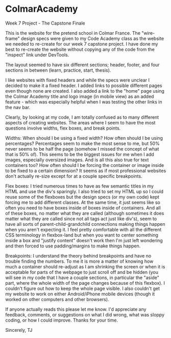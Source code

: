 # ColmarAcademy

Week 7 Project - The Capstone Finale

This is the website for the pretend school in Colmar France. The "wire-frame" design specs were given to my Code Academy class as the website we needed to re-create for our week 7 capstone project. I have done my best to re-create the website without copying any of the code from the "inspect" link under DevTools.

The layout seemed to have six different sections; header, footer, and four sections in between (learn, practice, start, thesis).

I like websites with fixed headers and while the specs were unclear I decided to make it a fixed header. I added links to possible different pages even though none are created. I also added a link to the "home" page using the Colmar Academy title and logo image (in mobile view) as an added feature - which was especially helpful when I was testing the other links in the nav bar.

Clearly, by looking at my code, I am totally confused as to many different aspects of creating websites. The areas where I seem to have the most questions involve widths, flex boxes, and break points.

Widths: When should I be using a fixed width? How often should I be using percentages? Percentages seem to make the most sense to me, but 50% never seems to be half the page (somehow I missed the concept of what that is 50% of). This seems to be the biggest issues for me when I add images, especially oversized images. And is all this also true for text containers too? How often should I be forcing the container or image inside to be fixed to a certain dimension? It seems as if most professional websites don't actually re-size except for at a couple specific breakpoints.

Flex boxes: I tried numerous times to have as few semantic titles in my HTML and use the div's sparingly. I also tried to set my HTML up so I could reuse some of the flexboxes but the design specs (or my own code) kept forcing me to add different classes.  At the same time, it just seems like so often you need to have boxes inside of boxes inside of containers. And all of these boxes, no matter what they are called (although sometimes it does matter what they are called since not all tags act just like div's), seem to have all sorts of parent-child-grandchild connections making things happen when you aren't expecting it. I feel pretty comfortable with all the different CSS terminology in flexbox-land but when you want to center something inside a box and "justify content" doesn't work then I'm just left wondering and then forced to use padding/margins to make things happen.

Breakpoints: I understand the theory behind breakpoints and have no trouble finding the numbers. To me it is more a matter of knowing how much a container should re-adjust as I am shrinking the screen or when it is acceptable for parts of the webpage to just scroll off and be hidden (you will see in my code that I have a couple sections, in particular the "aside" part, where the whole width of the page changes because of this flexbox). I couldn't figure out how to keep the whole page visible.  I also couldn't get my website to work on either Android/iPhone mobile devices (though it worked on other computers and other browsers).

If anyone actually reads this please let me know. I'd appreciate any feedback, comments, or suggestions on what I did wrong, what was sloppy coding, or how I could improve. Thanks for your time.


Sincerely,
TJ

